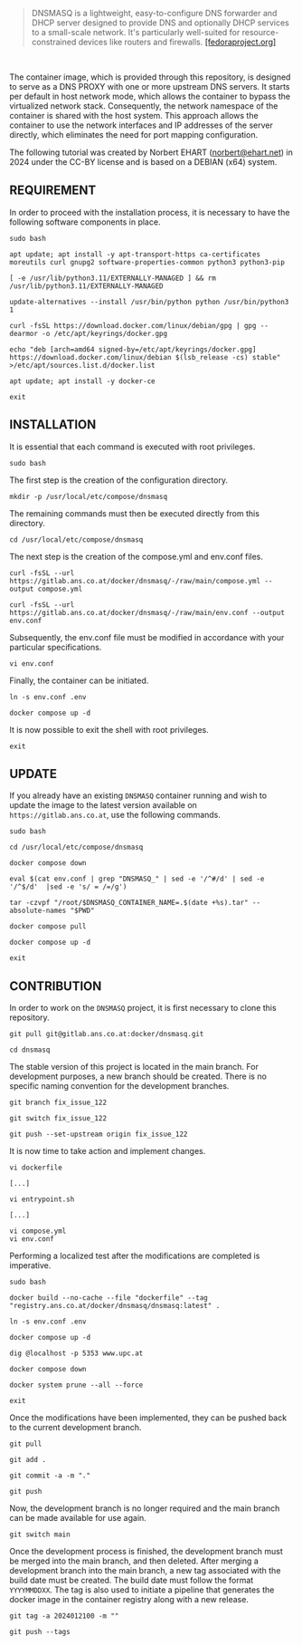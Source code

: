 >
> DNSMASQ is a lightweight, easy-to-configure DNS forwarder and DHCP server designed to provide DNS and optionally
> DHCP services to a small-scale network. It's particularly well-suited for resource-constrained devices like routers and firewalls.
> <a href="https://docs.fedoraproject.org/en-US/fedora-server/administration/dnsmasq" target="_blank">[fedoraproject.org]</a>
>

<br>

The container image, which is provided through this repository, is designed to serve as a DNS PROXY with one or more upstream DNS servers. It starts per default in host network mode, which allows the container to bypass the virtualized network stack. Consequently, the network namespace of the container is shared with the host system. This approach allows the container to use the network interfaces and IP addresses of the server directly, which eliminates the need for port mapping configuration.

The following tutorial was created by Norbert EHART (norbert@ehart.net) in 2024 under the CC-BY license and is based on a DEBIAN (x64) system.

## REQUIREMENT

In order to proceed with the installation process, it is necessary to have the following software components in place.

```text
sudo bash
```

```text
apt update; apt install -y apt-transport-https ca-certificates moreutils curl gnupg2 software-properties-common python3 python3-pip
```

```text
[ -e /usr/lib/python3.11/EXTERNALLY-MANAGED ] && rm /usr/lib/python3.11/EXTERNALLY-MANAGED
```

```text
update-alternatives --install /usr/bin/python python /usr/bin/python3 1
```

```text
curl -fsSL https://download.docker.com/linux/debian/gpg | gpg --dearmor -o /etc/apt/keyrings/docker.gpg
```

```text
echo "deb [arch=amd64 signed-by=/etc/apt/keyrings/docker.gpg] https://download.docker.com/linux/debian $(lsb_release -cs) stable" >/etc/apt/sources.list.d/docker.list
```

```text
apt update; apt install -y docker-ce
```

```text
exit
```

## INSTALLATION

It is essential that each command is executed with root privileges.

```text
sudo bash
```

The first step is the creation of the configuration directory.

```text
mkdir -p /usr/local/etc/compose/dnsmasq
```

The remaining commands must then be executed directly from this directory.

```text
cd /usr/local/etc/compose/dnsmasq
```

The next step is the creation of the compose.yml and env.conf files.

```text
curl -fsSL --url https://gitlab.ans.co.at/docker/dnsmasq/-/raw/main/compose.yml --output compose.yml
```

```text
curl -fsSL --url https://gitlab.ans.co.at/docker/dnsmasq/-/raw/main/env.conf --output env.conf
```

Subsequently, the env.conf file must be modified in accordance with your particular specifications.

```text
vi env.conf
```

Finally, the container can be initiated.

```text
ln -s env.conf .env
```

```text
docker compose up -d
```

It is now possible to exit the shell with root privileges.

```text
exit
```

## UPDATE

If you already have an existing `DNSMASQ` container running and wish to update the image to the latest version available on `https://gitlab.ans.co.at`, use the following commands.

```text
sudo bash
```

```text
cd /usr/local/etc/compose/dnsmasq
```

```text
docker compose down
```

```text
eval $(cat env.conf | grep "DNSMASQ_" | sed -e '/^#/d' | sed -e '/^$/d'  |sed -e 's/ = /=/g')
```

```text
tar -czvpf "/root/$DNSMASQ_CONTAINER_NAME=.$(date +%s).tar" --absolute-names "$PWD"
```

```text
docker compose pull
```

```text
docker compose up -d
```

```text
exit
``` 

## CONTRIBUTION

In order to work on the `DNSMASQ` project, it is first necessary to clone this repository.

```text
git pull git@gitlab.ans.co.at:docker/dnsmasq.git
```

```text
cd dnsmasq
```

The stable version of this project is located in the main branch. For development purposes, a new branch should be created. There is no specific naming convention for the development branches.

```text
git branch fix_issue_122
```

```text
git switch fix_issue_122
```

```text
git push --set-upstream origin fix_issue_122
```

It is now time to take action and implement changes.

```text
vi dockerfile

[...]

vi entrypoint.sh

[...]

vi compose.yml
vi env.conf
```

Performing a localized test after the modifications are completed is imperative.

```text
sudo bash
```

```text
docker build --no-cache --file "dockerfile" --tag "registry.ans.co.at/docker/dnsmasq/dnsmasq:latest" .
```

```text
ln -s env.conf .env
```

```text
docker compose up -d
```

```text
dig @localhost -p 5353 www.upc.at
```

```text
docker compose down
```

```text
docker system prune --all --force
```

```text
exit
```

Once the modifications have been implemented, they can be pushed back to the current development branch.

```text
git pull
```

```text
git add .
```

```text
git commit -a -m "."
```

```text
git push
```

Now, the development branch is no longer required and the main branch can be made available for use again.

```text
git switch main
```

Once the development process is finished, the development branch must be merged into the main branch, and then deleted. After merging a development branch into the main branch, a new tag associated with the build date must be created. The build date must follow the format `YYYYMMDDXX`. The tag is also used to initiate a pipeline that generates the docker image in the container registry along with a new release.

```text
git tag -a 2024012100 -m ""
```

```text
git push --tags
```
